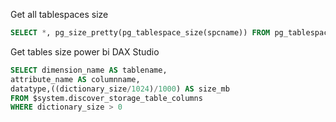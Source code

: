 Get all tablespaces size

```sql
SELECT *, pg_size_pretty(pg_tablespace_size(spcname)) FROM pg_tablespace;
```

Get tables size power bi DAX Studio

```sql
SELECT dimension_name AS tablename,
attribute_name AS columnname,
datatype,((dictionary_size/1024)/1000) AS size_mb
FROM $system.discover_storage_table_columns
WHERE dictionary_size > 0
```
